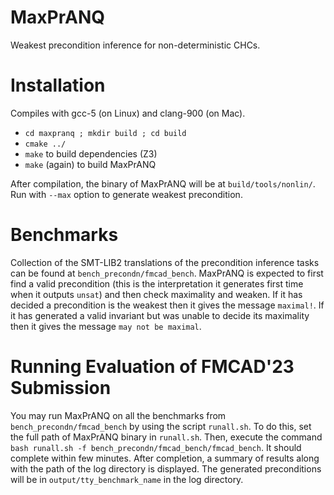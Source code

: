 MaxPrANQ
========

Weakest precondition inference for non-deterministic CHCs. 

Installation
============

Compiles with gcc-5 (on Linux) and clang-900 (on Mac).  

* `cd maxpranq ; mkdir build ; cd build`
* `cmake ../`
* `make` to build dependencies (Z3)
* `make` (again) to build MaxPrANQ

After compilation, the binary of MaxPrANQ  will be at `build/tools/nonlin/`. Run with `--max` option to generate weakest precondition.

Benchmarks
==========

Collection of the SMT-LIB2 translations of the precondition inference tasks can be found at `bench_precondn/fmcad_bench`. MaxPrANQ is expected to first find a valid precondition (this is the interpretation it generates first time when it outputs `unsat`) and then check maximality and weaken. If it has decided a precondition is the weakest then it gives the message `maximal!`. If it has generated a valid invariant but was unable to decide its maximality then it gives the message `may not be maximal`.

Running Evaluation of FMCAD'23 Submission
========================================

You may run MaxPrANQ on all the benchmarks from `bench_precondn/fmcad_bench` by using the script `runall.sh`. To do this, set the full path of MaxPrANQ binary in `runall.sh`. Then, execute the command `bash runall.sh -f bench_precondn/fmcad_bench/fmcad_bench`. It should complete within few minutes. After completion, a summary of results along with the path of the log directory is displayed. The generated preconditions will be in `output/tty_benchmark_name` in the log directory.

